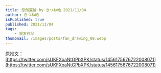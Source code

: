 ```yaml
---
title: 悠然翼繪 by きつね皓 2021/11/04
author: きつね皓
isPublished: true
published: 2021/11/04
tags:
    - 翼友作品
thumbnail: /images/posts/fan_drawing_09.webp
---
```

原推文：[https://twitter.com/sUKFXoaNtGPbXPK/status/1456175676722008071](https://twitter.com/sUKFXoaNtGPbXPK/status/1456175676722008071)